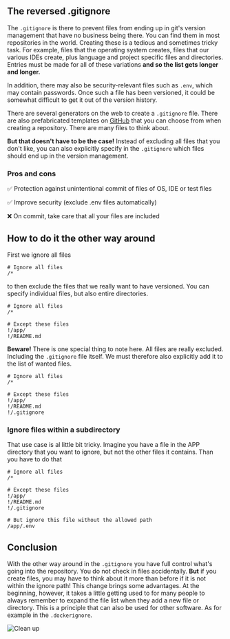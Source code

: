 ## The reversed .gitignore

The `.gitignore` is there to prevent files from ending up in git's version management that have no business being there. You can find them in most repositories in the world.
Creating these is a tedious and sometimes tricky task.
For example, files that the operating system creates, files that our various IDEs create, plus language and project specific files and directories. Entries must be made for all of these variations  **and so the list gets longer and longer.**

In addition, there may also be security-relevant files such as `.env`, which may contain passwords. Once such a file has been versioned, it could be somewhat difficult to get it out of the version history.

There are several generators on the web to create a `.gitignore` file. There are also prefabricated templates on  [GitHub](https://github.com)  that you can choose from when creating a repository.
There are many files to think about. 

**But that doesn't have to be the case!** Instead of excluding all files that you don't like, you can also explicitly specify in the `.gitignore` which files should end up in the version management.

### Pros and cons

✅ Protection against unintentional commit of files of OS, IDE or test files

✅ Improve security (exclude .env files automatically)

❌ On commit, take care that all your files are included

## How to do it the other way around

First we ignore all files
```
# Ignore all files
/*
```

to then exclude the files that we really want to have versioned. You can specify individual files, but also entire directories.
```
# Ignore all files
/*

# Except these files
!/app/
!/README.md
```

**Beware!** There is one special thing to note here. All files are really excluded. Including the `.gitignore` file itself. We must therefore also explicitly add it to the list of wanted files.

```
# Ignore all files
/*

# Except these files
!/app/
!/README.md
!/.gitignore
```

### Ignore files within a subdirectory

That use case is al little bit tricky. Imagine you have a file in the APP directory that you want to ignore, but not the other files it contains. Than you have to do that
```
# Ignore all files
/*

# Except these files
!/app/
!/README.md
!/.gitignore

# But ignore this file without the allowed path
/app/.env
```



## Conclusion

With the other way around in the `.gitignore` you have full control what's going into the repository. You do not check in files accidentally. **But** if you create files, you may have to think about it more than before if it is not within the ignore path!
This change brings some advantages. At the beginning, however, it takes a little getting used to for many people to always remember to expand the file list when they add a new file or directory.
This is a principle that can also be used for other software. As for example in the `.dockerignore`.


![Clean up](https://i.giphy.com/media/26gscNQHswYio5RBu/giphy-downsized-large.gif)


